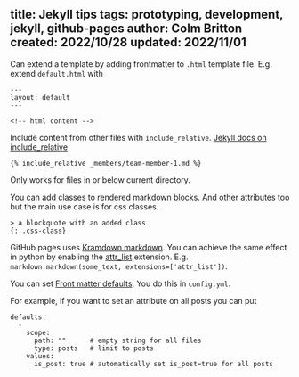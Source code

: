 title: Jekyll tips
tags: prototyping, development, jekyll, github-pages
author: Colm Britton
created: 2022/10/28
updated: 2022/11/01
--------------------

Can extend a template by adding frontmatter to `.html` template file. E.g. extend `default.html` with

```
---
layout: default
---

<!-- html content -->
```

Include content from other files with `include_relative`. [Jekyll docs on include_relative](https://jekyllrb.com/docs/includes/#including-files-relative-to-another-file)

```
{% include_relative _members/team-member-1.md %}
```

Only works for files in or below current directory.

You can add classes to rendered markdown blocks. And other attributes too but the main use case is for css classes.

```
> a blockquote with an added class
{: .css-class}
```

GitHub pages uses [Kramdown markdown](https://kramdown.gettalong.org/).
You can achieve the same effect in python by enabling the [attr_list](https://python-markdown.github.io/extensions/attr_list/) extension. E.g. `markdown.markdown(some_text, extensions=['attr_list'])`.

You can set [Front matter defaults](https://jekyllrb.com/docs/configuration/front-matter-defaults/). You do this in `config.yml`.

For example, if you want to set an attribute on all posts you can put

```
defaults:
  -
    scope:
      path: ""      # empty string for all files
      type: posts   # limit to posts
    values:
      is_post: true # automatically set is_post=true for all posts
```
